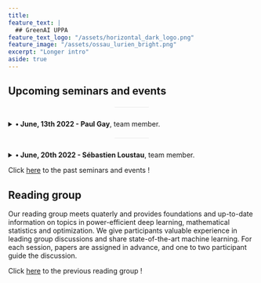 ```yaml
---
title: 
feature_text: |
  ## GreenAI UPPA 
feature_text_logo: "/assets/horizontal_dark_logo.png"
feature_image: "/assets/ossau_lurien_bright.png"
excerpt: "Longer intro"
aside: true 
---
```



## Upcoming seminars and events



<div style="margin-top:0px;margin-bottom:40px;height:1px;width:70px;margin:20px auto 25px;background:#ebebeb;display:block;border:none;"></div>
<details>
  <summary style="cursor: pointer">
    <b>&#8226; June, 13th 2022 - Paul Gay</b>, team member.
  </summary>
  <p>
    <b>Abstract:</b> Early Exit Yolo for object detection in videos

The large amount of computation required for video processing can be drastically reduced by eliminating redundant information present in successive images and by using light AI models (quantization, pruning, distillation).
In this line, this seminar describes the potential of "Early Exit" which allows to adapt the amount of computation to the difficulty of the image to be analyzed.
On the one hand, trivial images can be quickly discarded, and on the other hand, computations performed on complex images can be reused to shorten the processing time of the following images. The seminar will have as experimental framework the use of the YoloV5 model for object detection.

  </p>
</details> 

<div style="margin-top:0px;margin-bottom:40px;height:1px;width:70px;margin:20px auto 25px;background:#ebebeb;display:block;border:none;"></div>

<details>
  <summary style="cursor: pointer">
    <b>&#8226; June, 20th 2022 - Sébastien Loustau</b>, team member.
  </summary>
  <p>
    <b>Abstract:</b> Coming soon...
  </p>
</details> 

Click [here](<../past_seminars_events>) to the past seminars and events !

## Reading group

Our reading group meets quaterly and provides foundations and up-to-date information on topics in power-efficient deep learning, mathematical statistics and optimization. We give participants valuable experience in leading group discussions and share state-of-the-art machine learning. For each session, papers are assigned in advance, and one to two participant guide the discussion.

Click [here](<../reading_group>) to the previous reading group !



